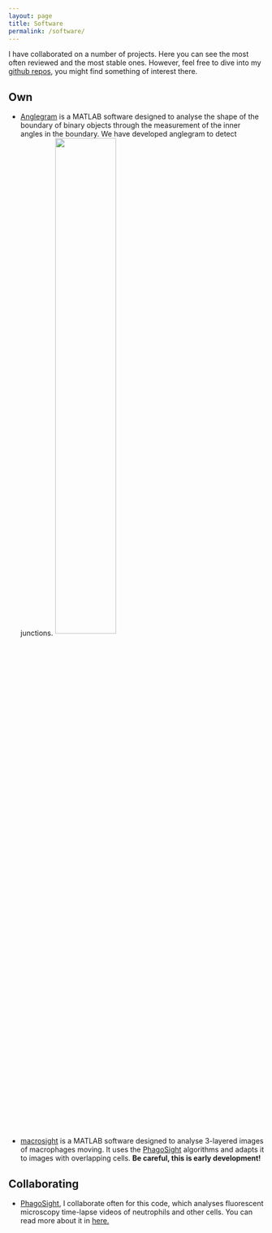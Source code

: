```yaml
---
layout: page
title: Software
permalink: /software/
---
```

I have collaborated on a number of projects. Here you can see the most often
reviewed and the most stable ones. However, feel free to dive into my
[github repos](https://github.com/alonsoJASL), you might find something of
interest there.

## Own
+ [Anglegram](https://github.com/alonsoJASL/matlab.anglegram) is a MATLAB software
  designed to analyse the shape of the boundary of binary objects through the 
  measurement of the inner angles in the boundary. We have developed anglegram 
  to detect junctions.
  <img align="center" height="50%" width="50%" src="./images/anglegramexplanation.gif">
  
+ [macrosight](https://github.com/alonsoJASL/macrosight) is a MATLAB software 
  designed to analyse 3-layered images of macrophages moving. It uses the 
  [PhagoSight](https://github.com/phagosight/phagosight) algorithms and adapts
  it to images with overlapping cells. **Be careful, this is early development!**

## Collaborating
+ [PhagoSight](https://github.com/phagosight/phagosight), I collaborate
  often for this code, which analyses fluorescent microscopy time-lapse
  videos of neutrophils and other cells. You can read more about it 
  in [here.](phagosight.org)
